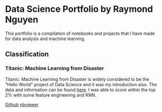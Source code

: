 # Data Science Portfolio by Raymond Nguyen
This portfolio is a compilation of notebooks and projects that I have made for data analysis and machine learning.

## Classification

### Titanic: Machine Learning from Disaster
Titanic: Machine Learning from Disaster is widely considered to be the "Hello World" project of Data Science and it was my introduction also.  The data and information can be found <a href='https://www.kaggle.com/c/titanic'>here</a>.  I was able to score within the top 2% with some feature engineering and KNN.

<a href='https://github.com/raymonddnguyen/Notebooks/blob/master/Titanic/Titanic.ipynb'>Github</a>
<a href='https://nbviewer.jupyter.org/github/raymonddnguyen/Notebooks/blob/master/Titanic/Titanic.ipynb'>nbviewer</a>